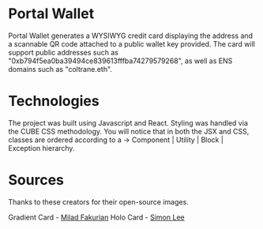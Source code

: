 # Portal Wallet

Portal Wallet generates a WYSIWYG credit card displaying the address and a scannable QR code attached to a public wallet key provided. The card will support public addresses such as "0xb794f5ea0ba39494ce839613fffba74279579268", as well as ENS domains such as "coltrane.eth".

# Technologies

The project was built using Javascript and React. Styling was handled via the CUBE CSS methodology. You will notice that in both the JSX and CSS, classes are ordered according to a -> Component | Utility | Block | Exception hierarchy.

# Sources

Thanks to these creators for their open-source images.

Gradient Card - [Milad Fakurian](https://unsplash.com/@fakurian)
Holo Card - [Simon Lee](https://unsplash.com/@simonppt)
